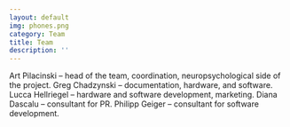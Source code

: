 ```yaml
---
layout: default
img: phones.png
category: Team
title: Team
description: ''
---
```


Art Pilacinski – head of the team, coordination, neuropsychological side of the project.
Greg Chadzynski – documentation, hardware, and software.
Lucca Hellriegel – hardware and software development, marketing.
Diana Dascalu – consultant for PR.
Philipp Geiger – consultant for software development.
